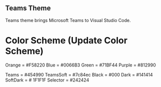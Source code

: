 ## Teams Theme

Teams theme brings Microsoft Teams to Visual Studio Code.

# Color Scheme (Update Color Scheme)

Orange = #F58220
Blue = #0066B3
Green = #71BF44
Purple = #812990

Teams = #454990
TeamsSoft = #7c84ec
Black = #000
Dark = #141414
SoftDark = # 1F1F1F
Selector = #242424
